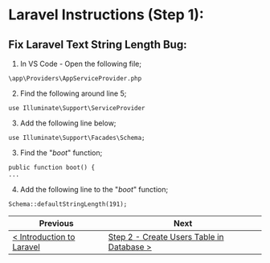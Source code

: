 # Laravel Instructions (Step 1):

## Fix Laravel Text String Length Bug:

1. In VS Code - Open the following file;

```
\app\Providers\AppServiceProvider.php
```

2. Find the following around line 5;

```
use Illuminate\Support\ServiceProvider
```

3. Add the following line below;

```
use Illuminate\Support\Facades\Schema;
```

3. Find the "_boot_" function;

```
public function boot() {
...
```

4. Add the following line to the "_boot_" function;

```
Schema::defaultStringLength(191);
```


| Previous | Next |
| -------- | ---- |
| [< Introduction to Laravel](laravel-intro.md) | [Step 2 - Create Users Table in Database >](laravel-2.md) |